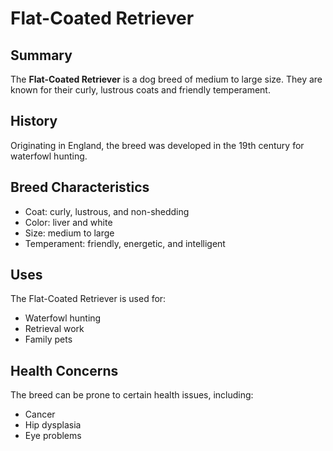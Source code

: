 # Flat-Coated Retriever

## Summary

The **Flat-Coated Retriever** is a dog breed of medium to large size. They are known for their curly, lustrous coats and friendly temperament.

## History

Originating in England, the breed was developed in the 19th century for waterfowl hunting.

## Breed Characteristics

- Coat: curly, lustrous, and non-shedding
- Color: liver and white
- Size: medium to large
- Temperament: friendly, energetic, and intelligent

## Uses

The Flat-Coated Retriever is used for:

- Waterfowl hunting
- Retrieval work
- Family pets

## Health Concerns

The breed can be prone to certain health issues, including:

- Cancer
- Hip dysplasia
- Eye problems
